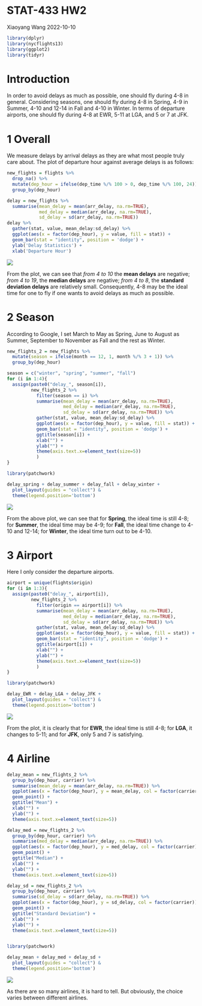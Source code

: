 **STAT-433 HW2**
================
Xiaoyang Wang
2022-10-10

``` r
library(dplyr)
library(nycflights13)
library(ggplot2)
library(tidyr)
```

# Introduction

In order to avoid delays as much as possible, one should fly during 4-8
in general. Considering seasons, one should fly during 4-8 in Spring,
4-9 in Summer, 4-10 and 12-14 in Fall and 4-10 in Winter. In terms of
departure airports, one should fly during 4-8 at EWR, 5-11 at LGA, and 5
or 7 at JFK.

# 1 Overall

We measure delays by arrival delays as they are what most people truly
care about. The plot of departure hour against average delays is as
follows:

``` r
new_flights = flights %>%
  drop_na() %>% 
  mutate(dep_hour = ifelse(dep_time %/% 100 > 0, dep_time %/% 100, 24)) %>% 
  group_by(dep_hour)

delay = new_flights %>% 
  summarise(mean_delay = mean(arr_delay, na.rm=TRUE),
            med_delay = median(arr_delay, na.rm=TRUE),
            sd_delay = sd(arr_delay, na.rm=TRUE))
delay %>% 
  gather(stat, value, mean_delay:sd_delay) %>% 
  ggplot(aes(x = factor(dep_hour), y = value, fill = stat)) + 
  geom_bar(stat = "identity", position = 'dodge') + 
  ylab('Delay Statistics') +
  xlab('Departure Hour') 
```

![](README_2_files/figure-gfm/overall-1.png)<!-- -->

From the plot, we can see that *from 4 to 10* the **mean delays** are
negative; *from 4 to 19*, the **median delays** are negative; *from 4 to
8*, the **standard deviation delays** are relatively small.
Consequently, 4-8 may be the ideal time for one to fly if one wants to
avoid delays as much as possible.

# 2 Season

According to Google, I set March to May as Spring, June to August as
Summer, September to November as Fall and the rest as Winter.

``` r
new_flights_2 = new_flights %>% 
  mutate(season = ifelse(month == 12, 1, month %/% 3 + 1)) %>% 
  group_by(dep_hour)

season = c("winter", "spring", "summer", "fall")
for (i in 1:4){
  assign(paste0("delay_", season[i]),
         new_flights_2 %>% 
           filter(season == i) %>% 
           summarise(mean_delay = mean(arr_delay, na.rm=TRUE),
                     med_delay = median(arr_delay, na.rm=TRUE),
                     sd_delay = sd(arr_delay, na.rm=TRUE)) %>% 
           gather(stat, value, mean_delay:sd_delay) %>% 
           ggplot(aes(x = factor(dep_hour), y = value, fill = stat)) + 
           geom_bar(stat = "identity", position = 'dodge') + 
           ggtitle(season[i]) + 
           xlab("") + 
           ylab("") + 
           theme(axis.text.x=element_text(size=5))
           )
}

library(patchwork)

delay_spring + delay_summer + delay_fall + delay_winter +
  plot_layout(guides = "collect") &
  theme(legend.position='bottom')
```

![](README_2_files/figure-gfm/season-1.png)<!-- -->

From the above plot, we can see that for **Spring**, the ideal time is
still 4-8; for **Summer**, the ideal time may be 4-9; for **Fall**, the
ideal time change to 4-10 and 12-14; for **Winter**, the ideal time turn
out to be 4-10.

# 3 Airport

Here I only consider the departure airports.

``` r
airport = unique(flights$origin)
for (i in 1:3){
  assign(paste0("delay_", airport[i]),
         new_flights_2 %>% 
           filter(origin == airport[i]) %>% 
           summarise(mean_delay = mean(arr_delay, na.rm=TRUE),
                     med_delay = median(arr_delay, na.rm=TRUE),
                     sd_delay = sd(arr_delay, na.rm=TRUE)) %>% 
           gather(stat, value, mean_delay:sd_delay) %>% 
           ggplot(aes(x = factor(dep_hour), y = value, fill = stat)) + 
           geom_bar(stat = "identity", position = 'dodge') + 
           ggtitle(airport[i]) + 
           xlab("") + 
           ylab("") + 
           theme(axis.text.x=element_text(size=5))
           )
}

library(patchwork)

delay_EWR + delay_LGA + delay_JFK +
  plot_layout(guides = "collect") &
  theme(legend.position='bottom')
```

![](README_2_files/figure-gfm/airport-1.png)<!-- -->

From the plot, it is clearly that for **EWR**, the ideal time is still
4-8; for **LGA**, it changes to 5-11; and for **JFK**, only 5 and 7 is
satisfying.

# 4 Airline

``` r
delay_mean = new_flights_2 %>% 
  group_by(dep_hour, carrier) %>% 
  summarise(mean_delay = mean(arr_delay, na.rm=TRUE)) %>% 
  ggplot(aes(x = factor(dep_hour), y = mean_delay, col = factor(carrier))) + 
  geom_point() +
  ggtitle("Mean") + 
  xlab("") + 
  ylab("") + 
  theme(axis.text.x=element_text(size=5))

delay_med = new_flights_2 %>% 
  group_by(dep_hour, carrier) %>% 
  summarise(med_delay = median(arr_delay, na.rm=TRUE)) %>% 
  ggplot(aes(x = factor(dep_hour), y = med_delay, col = factor(carrier))) + 
  geom_point() +
  ggtitle("Median") + 
  xlab("") + 
  ylab("") + 
  theme(axis.text.x=element_text(size=5))

delay_sd = new_flights_2 %>% 
  group_by(dep_hour, carrier) %>% 
  summarise(sd_delay = sd(arr_delay, na.rm=TRUE)) %>% 
  ggplot(aes(x = factor(dep_hour), y = sd_delay, col = factor(carrier))) + 
  geom_point() +
  ggtitle("Standard Deviation") + 
  xlab("") + 
  ylab("") + 
  theme(axis.text.x=element_text(size=5))


library(patchwork)

delay_mean + delay_med + delay_sd +
  plot_layout(guides = "collect") &
  theme(legend.position='bottom')
```

![](README_2_files/figure-gfm/airline-1.png)<!-- -->

As there are so many airlines, it is hard to tell. But obviously, the
choice varies between different airlines.
